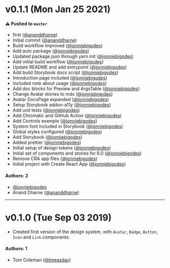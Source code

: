 # v0.1.1 (Mon Jan 25 2021)

#### ⚠️ Pushed to `master`

- first ([@ananddharne](https://github.com/ananddharne))
- Initial commit ([@ananddharne](https://github.com/ananddharne))
- Build workflow improved ([@jonniebigodes](https://github.com/jonniebigodes))
- Add auto package ([@jonniebigodes](https://github.com/jonniebigodes))
- Updated package.json through yarn init ([@jonniebigodes](https://github.com/jonniebigodes))
- Add initial build workflow ([@jonniebigodes](https://github.com/jonniebigodes))
- Update README and add entrypoint ([@jonniebigodes](https://github.com/jonniebigodes))
- Add build Storybook docs script ([@jonniebigodes](https://github.com/jonniebigodes))
- Introduction page included ([@jonniebigodes](https://github.com/jonniebigodes))
- Included note about usage ([@jonniebigodes](https://github.com/jonniebigodes))
- Add doc blocks for Preview and ArgsTable ([@jonniebigodes](https://github.com/jonniebigodes))
- Change Avatar stories to mdx ([@jonniebigodes](https://github.com/jonniebigodes))
- Avatar DocsPage expanded ([@jonniebigodes](https://github.com/jonniebigodes))
- Setup Storybook addon-a11y ([@jonniebigodes](https://github.com/jonniebigodes))
- Add unit tests ([@jonniebigodes](https://github.com/jonniebigodes))
- Add Chromatic and GitHub Action ([@jonniebigodes](https://github.com/jonniebigodes))
- Add Controls example ([@jonniebigodes](https://github.com/jonniebigodes))
- System font included in Storybook ([@jonniebigodes](https://github.com/jonniebigodes))
- Global styles configured ([@jonniebigodes](https://github.com/jonniebigodes))
- Add Storybook ([@jonniebigodes](https://github.com/jonniebigodes))
- Added prettier ([@jonniebigodes](https://github.com/jonniebigodes))
- Initial setup of design tokens ([@jonniebigodes](https://github.com/jonniebigodes))
- Initial set of components and stories for 6.0 ([@jonniebigodes](https://github.com/jonniebigodes))
- Remove CRA app files ([@jonniebigodes](https://github.com/jonniebigodes))
- Initial project with Create React App ([@jonniebigodes](https://github.com/jonniebigodes))

#### Authors: 2

- [@jonniebigodes](https://github.com/jonniebigodes)
- Anand Dharne ([@ananddharne](https://github.com/ananddharne))

---

# v0.1.0 (Tue Sep 03 2019)

- Created first version of the design system, with `Avatar`, `Badge`, `Button`, `Icon` and `Link` components.

#### Authors: 1

- Tom Coleman ([@tmeasday](https://github.com/tmeasday))